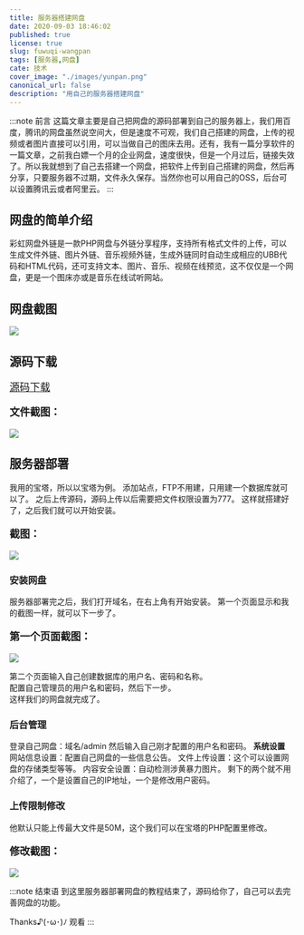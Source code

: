 ```yaml
---
title: 服务器搭建网盘
date: 2020-09-03 18:46:02
published: true
license: true
slug: fuwuqi-wangpan
tags: [服务器,网盘]
cate: 技术
cover_image: "./images/yunpan.png"
canonical_url: false
description: "用自己的服务器搭建网盘"
---
```

:::note 前言
这篇文章主要是自己把网盘的源码部署到自己的服务器上，我们用百度，腾讯的网盘虽然说空间大，但是速度不可观，我们自己搭建的网盘，上传的视频或者图片直接可以引用，可以当做自己的图床去用。还有，我有一篇分享软件的一篇文章，之前我白嫖一个月的企业网盘，速度很快，但是一个月过后，链接失效了。所以我就想到了自己去搭建一个网盘，把软件上传到自己搭建的网盘，然后再分享，只要服务器不过期，文件永久保存。当然你也可以用自己的OSS，后台可以设置腾讯云或者阿里云。
:::

## 网盘的简单介绍
彩虹网盘外链是一款PHP网盘与外链分享程序，支持所有格式文件的上传，可以生成文件外链、图片外链、音乐视频外链，生成外链同时自动生成相应的UBB代码和HTML代码，还可支持文本、图片、音乐、视频在线预览，这不仅仅是一个网盘，更是一个图床亦或是音乐在线试听网站。

## 网盘截图
![](https://gg.xiaoxiongzai.fun/577914237/e0e6d0905012145.png)

## 源码下载
<a style="font-size:18px" class="btn"  href="https://dh.xiaoxiongzai.fun/down.php/5f5c7801b6a4785daf6002d846dd6794.zip">源码下载</a>
<p style="font-size:18px"><strong>文件截图：</strong>  

![](https://gg.xiaoxiongzai.fun/577914237/094710905012155.png)

## 服务器部署
我用的宝塔，所以以宝塔为例。
添加站点，FTP不用建，只用建一个数据库就可以了。
之后上传源码，源码上传以后需要把文件权限设置为777。
这样就搭建好了，之后我们就可以开始安装。
<p style="font-size:18px"><strong>截图：</strong> 

![](https://gg.xiaoxiongzai.fun/577914237/f430b0905012155.png)


### 安装网盘
服务器部署完之后，我们打开域名，在右上角有开始安装。
第一个页面显示和我的截图一样，就可以下一步了。
<p style="font-size:18px"><strong>第一个页面截图：</strong>  

![](https://gg.xiaoxiongzai.fun/577914237/607230905012427.png)

第二个页面输入自己创建数据库的用户名、密码和名称。</br>
配置自己管理员的用户名和密码，然后下一步。</br>
这样我们的网盘就完成了。</br>

### 后台管理
登录自己网盘：域名/admin
然后输入自己刚才配置的用户名和密码。
<strong>系统设置</strong>
网站信息设置：配置自己网盘的一些信息公告。
文件上传设置：这个可以设置网盘的存储类型等等。
内容安全设置：自动检测涉黄暴力图片。
剩下的两个就不用介绍了，一个是设置自己的IP地址，一个是修改用户密码。

### 上传限制修改
他默认只能上传最大文件是50M，这个我们可以在宝塔的PHP配置里修改。
<p style="font-size:18px"><strong>修改截图：</strong>  

![](https://gg.xiaoxiongzai.fun/577914237/94c9e0905012427.png)

:::note 结束语
到这里服务器部署网盘的教程结束了，源码给你了，自己可以去完善网盘的功能。

Thanks♪(･ω･)ﾉ 观看
:::